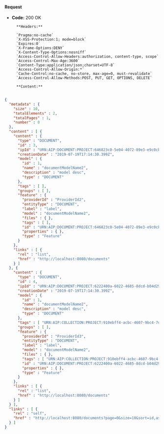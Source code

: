 #### Request

* **Code:** 200 OK

        **Headers:**

        `Pragma:no-cache`
        `X-XSS-Protection:1; mode=block`
        `Expires:0`
        `X-Frame-Options:DENY`
        `X-Content-Type-Options:nosniff`
        `Access-Control-Allow-Headers:authorization, content-type, scope`
        `Access-Control-Max-Age:3600`
        `Content-Type:application/json;charset=UTF-8`
        `Access-Control-Allow-Origin:*`
        `Cache-Control:no-cache, no-store, max-age=0, must-revalidate`
        `Access-Control-Allow-Methods:POST, PUT, GET, OPTIONS, DELETE`

        **Content:**

```json
    
{
  "metadata" : {
    "size" : 10,
    "totalElements" : 2,
    "totalPages" : 1,
    "number" : 0
  },
  "content" : [ {
    "content" : {
      "type" : "DOCUMENT",
      "id" : 3,
      "ipId" : "URN:AIP:DOCUMENT:PROJECT:646823c0-5e04-4072-89e3-e9c0cb10af97:V1",
      "creationDate" : "2019-07-19T17:14:30.399Z",
      "model" : {
        "id" : 1,
        "name" : "documentModelName2",
        "description" : "model desc",
        "type" : "DOCUMENT"
      },
      "tags" : [ ],
      "groups" : [ ],
      "feature" : {
        "providerId" : "ProviderId2",
        "entityType" : "DOCUMENT",
        "label" : "label",
        "model" : "documentModelName2",
        "files" : { },
        "tags" : [ ],
        "id" : "URN:AIP:DOCUMENT:PROJECT:646823c0-5e04-4072-89e3-e9c0cb10af97:V1",
        "properties" : { },
        "type" : "Feature"
      }
    },
    "links" : [ {
      "rel" : "list",
      "href" : "http://localhost:8080/documents"
    } ]
  }, {
    "content" : {
      "type" : "DOCUMENT",
      "id" : 4,
      "ipId" : "URN:AIP:DOCUMENT:PROJECT:6222400a-6022-4685-8dcd-b04d29bf354c:V1",
      "creationDate" : "2019-07-19T17:14:30.399Z",
      "model" : {
        "id" : 1,
        "name" : "documentModelName2",
        "description" : "model desc",
        "type" : "DOCUMENT"
      },
      "tags" : [ "URN:AIP:COLLECTION:PROJECT:910ebff4-acbc-4607-9bc4-7d2d9bfd750e:V1" ],
      "groups" : [ ],
      "feature" : {
        "providerId" : "ProviderId3",
        "entityType" : "DOCUMENT",
        "label" : "label",
        "model" : "documentModelName2",
        "files" : { },
        "tags" : [ "URN:AIP:COLLECTION:PROJECT:910ebff4-acbc-4607-9bc4-7d2d9bfd750e:V1" ],
        "id" : "URN:AIP:DOCUMENT:PROJECT:6222400a-6022-4685-8dcd-b04d29bf354c:V1",
        "properties" : { },
        "type" : "Feature"
      }
    },
    "links" : [ {
      "rel" : "list",
      "href" : "http://localhost:8080/documents"
    } ]
  } ],
  "links" : [ {
    "rel" : "self",
    "href" : "http://localhost:8080/documents?page=0&size=10&sort=id,asc"
  } ]
}
```
